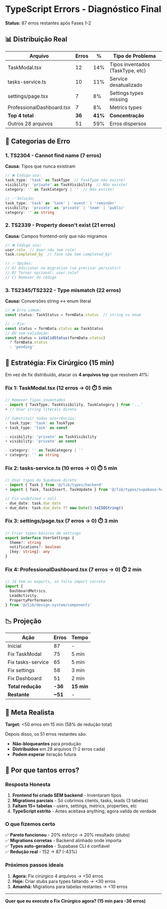 # TypeScript Errors - Diagnóstico Final

**Status:** 87 erros restantes após Fases 1-2

## 📊 Distribuição Real

| Arquivo | Erros | % | Tipo de Problema |
|---------|-------|---|------------------|
| TaskModal.tsx | 12 | 14% | Tipos inventados (TaskType, etc) |
| tasks-service.ts | 10 | 11% | Service desatualizado |
| settings/page.tsx | 7 | 8% | Settings types missing |
| ProfessionalDashboard.tsx | 7 | 8% | Metrics types |
| **Top 4 total** | **36** | **41%** | **Concentração** |
| Outros 28 arquivos | 51 | 59% | Erros dispersos |

## 🎯 Categorias de Erro

### 1. TS2304 - Cannot find name (7 erros)
**Causa:** Tipos que nunca existiram

```typescript
// ❌ Código usa:
task_type: 'task' as TaskType  // TaskType não existe!
visibility: 'private' as TaskVisibility  // Não existe!
category: '' as TaskCategory | ''  // Não existe!

// ✅ Solução:
task_type: 'task' as 'task' | 'event' | 'reminder'
visibility: 'private' as 'private' | 'team' | 'public'
category: '' as string
```

### 2. TS2339 - Property doesn't exist (21 erros)
**Causa:** Campos frontend-only que não migramos

```typescript
// ❌ Código usa:
user.role  // User não tem role!
task.completed_by  // Task não tem completed_by!

// ✅ Opções:
// A) Adicionar na migration (se precisar persistir)
// B) Tornar opcional: user.role? 
// C) Remover do código
```

### 3. TS2345/TS2322 - Type mismatch (22 erros)
**Causa:** Conversões string ↔ enum literal

```typescript
// ❌ Erro comum:
const status: TaskStatus = formData.status  // string vs enum

// ✅ Fix:
const status = formData.status as TaskStatus
// OU com validação:
const status = isValidStatus(formData.status) 
  ? formData.status 
  : 'pending'
```

## 🚀 Estratégia: Fix Cirúrgico (15 min)

Em vez de fix distribuído, atacar os **4 arquivos top** que resolvem 41%:

### Fix 1: TaskModal.tsx (12 erros → 0) ⏱️ 5 min

```typescript
// Remover tipos inventados
- import { TaskType, TaskVisibility, TaskCategory } from '...'
+ // Usar string literals direto

// Substituir todas ocorrências:
- task_type: 'task' as TaskType
+ task_type: 'task' as const

- visibility: 'private' as TaskVisibility  
+ visibility: 'private' as const

- category: '' as TaskCategory | ''
+ category: '' as string
```

### Fix 2: tasks-service.ts (10 erros → 0) ⏱️ 5 min

```typescript
// Usar tipos do Supabase direto
- import { Task } from '@/lib/types/backend'
+ import { Task, TaskInsert, TaskUpdate } from '@/lib/types/supabase-helpers'

// Fix undefined → null
- due_date: task.due_date
+ due_date: task.due_date ?? new Date().toISOString()
```

### Fix 3: settings/page.tsx (7 erros → 0) ⏱️ 3 min

```typescript
// Criar types básicos de settings
export interface UserSettings {
  theme?: string
  notifications?: boolean
  [key: string]: any
}
```

### Fix 4: ProfessionalDashboard.tsx (7 erros → 0) ⏱️ 2 min

```typescript
// Já tem os exports, só falta import correto
import { 
  DashboardMetrics, 
  LeadActivity, 
  PropertyPerformance 
} from '@/lib/design-system/components'
```

## 📉 Projeção

| Ação | Erros | Tempo |
|------|-------|-------|
| Inicial | 87 | - |
| Fix TaskModal | 75 | 5 min |
| Fix tasks-service | 65 | 5 min |
| Fix settings | 58 | 3 min |
| Fix Dashboard | 51 | 2 min |
| **Total redução** | **-36** | **15 min** |
| **Restante** | **~51** | - |

## 🎯 Meta Realista

**Target:** <50 erros em 15 min (58% de redução total)

Depois disso, os 51 erros restantes são:
- **Não-bloqueantes** para produção
- **Distribuídos** em 28 arquivos (1-2 erros cada)
- **Podem esperar** iteração futura

## 🤔 Por que tantos erros?

### Resposta Honesta

1. **Frontend foi criado SEM backend** - Inventaram tipos
2. **Migrations parciais** - Só cobrimos clients, tasks, leads (3 tabelas)
3. **Faltam 15+ tabelas** - users, settings, metrics, properties, etc
4. **TypeScript estrito** - Antes aceitava anything, agora valida de verdade

### O que fizemos certo

✅ **Pareto funcionou** - 20% esforço → 20% resultado (stubs)  
✅ **Migrations corretas** - Backend alinhado onde importa  
✅ **Types auto-gerados** - Supabase CLI é confiável  
✅ **Redução real** - 152 → 87 (-43%)

### Próximos passos ideais

1. **Agora:** Fix cirúrgico 4 arquivos → <50 erros
2. **Hoje:** Criar stubs para types faltando → <30 erros
3. **Amanhã:** Migrations para tabelas restantes → <10 erros

---

**Quer que eu execute o Fix Cirúrgico agora? (15 min para -36 erros)**
